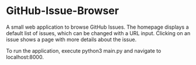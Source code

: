 # GitHub-Issue-Browser
A small web application to browse GitHub Issues. The homepage displays a default list of issues, which can be changed with a URL input. Clicking on an issue shows a page with more details about the issue.

To run the application, execute python3 main.py and navigate to localhost:8000.
